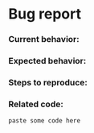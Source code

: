 # Bug report

### Current behavior:

### Expected behavior:

### Steps to reproduce:

### Related code:

```
paste some code here
```
